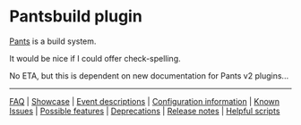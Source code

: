 # Pantsbuild plugin

[Pants](https://pants.readme.io/docs) is a build system.

It would be nice if I could offer check-spelling.

No ETA, but this is dependent on new documentation for Pants v2 plugins...

---
[FAQ](FAQ.md) | [Showcase](Showcase.md) | [Event descriptions](Event-descriptions.md) | [Configuration information](Configuration-information.md) | [Known Issues](Known-Issues.md) | [Possible features](Possible-features.md) | [Deprecations](Deprecations.md) | [Release notes](Release-notes.md) | [Helpful scripts](Helpful-scripts.md)
